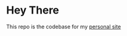 # Hey There

This repo is the codebase for my [personal site](https://karthiksundar2002.github.io/)
